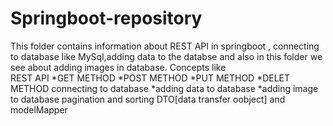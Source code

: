# Springboot-repository 

This folder contains information about REST API in springboot , connecting to database like MySql,adding data to the databse and also in this folder we see about adding images in database.
Concepts like<br>
REST API
    *GET METHOD
    *POST  METHOD
    *PUT METHOD
    *DELET METHOD
connecting to database
  *adding data to database
  *adding image to database
pagination and sorting
DTO[data transfer oobject] and modelMapper



